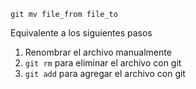 ```
git mv file_from file_to
```

Equivalente a los siguientes pasos

1. Renombrar el archivo manualmente
2. `git rm` para eliminar el archivo con git
3. `git add` para agregar el archivo con git